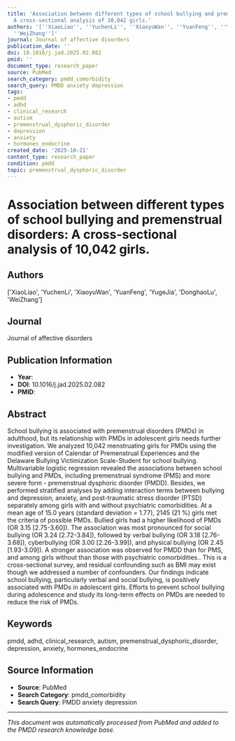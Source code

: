 ```yaml
---
title: 'Association between different types of school bullying and premenstrual disorders:
  A cross-sectional analysis of 10,042 girls.'
authors: '[''XiaoLiao'', ''YuchenLi'', ''XiaoyuWan'', ''YuanFeng'', ''YugeJia'', ''DonghaoLu'',
  ''WeiZhang'']'
journal: Journal of affective disorders
publication_date: ''
doi: 10.1016/j.jad.2025.02.082
pmid: ''
document_type: research_paper
source: PubMed
search_category: pmdd_comorbidity
search_query: PMDD anxiety depression
tags:
- pmdd
- adhd
- clinical_research
- autism
- premenstrual_dysphoric_disorder
- depression
- anxiety
- hormones_endocrine
created_date: '2025-10-21'
content_type: research_paper
condition: pmdd
topic: premenstrual_dysphoric_disorder
---
```


# Association between different types of school bullying and premenstrual disorders: A cross-sectional analysis of 10,042 girls.

## Authors
['XiaoLiao', 'YuchenLi', 'XiaoyuWan', 'YuanFeng', 'YugeJia', 'DonghaoLu', 'WeiZhang']

## Journal
Journal of affective disorders

## Publication Information
- **Year**: 
- **DOI**: 10.1016/j.jad.2025.02.082
- **PMID**: 

## Abstract
School bullying is associated with premenstrual disorders (PMDs) in adulthood, but its relationship with PMDs in adolescent girls needs further investigation. We analyzed 10,042 menstruating girls for PMDs using the modified version of Calendar of Premenstrual Experiences and the Delaware Bullying Victimization Scale-Student for school bullying. Multivariable logistic regression revealed the associations between school bullying and PMDs, including premenstrual syndrome (PMS) and more severe form - premenstrual dysphoric disorder (PMDD). Besides, we performed stratified analyses by adding interaction terms between bullying and depression, anxiety, and post-traumatic stress disorder (PTSD) separately among girls with and without psychiatric comorbidities. At a mean age of 15.0 years (standard deviation = 1.77), 2145 (21 %) girls met the criteria of possible PMDs. Bullied girls had a higher likelihood of PMDs (OR 3.15 [2.75-3.60]). The association was most pronounced for social bullying (OR 3.24 [2.72-3.84]), followed by verbal bullying (OR 3.18 [2.76-3.68]), cyberbullying (OR 3.00 [2.26-3.99]), and physical bullying (OR 2.45 [1.93-3.09]). A stronger association was observed for PMDD than for PMS, and among girls without than those with psychiatric comorbidities.. This is a cross-sectional survey, and residual confounding such as BMI may exist though we addressed a number of confounders. Our findings indicate school bullying, particularly verbal and social bullying, is positively associated with PMDs in adolescent girls. Efforts to prevent school bullying during adolescence and study its long-term effects on PMDs are needed to reduce the risk of PMDs.

## Keywords
pmdd, adhd, clinical_research, autism, premenstrual_dysphoric_disorder, depression, anxiety, hormones_endocrine

## Source Information
- **Source**: PubMed
- **Search Category**: pmdd_comorbidity
- **Search Query**: PMDD anxiety depression

---
*This document was automatically processed from PubMed and added to the PMDD research knowledge base.*
